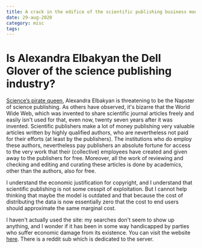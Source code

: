 ```yaml
---
title: A crack in the edifice of the scientific publishing business model
date: 29-aug-2020
category: misc
tags: 
---
```


# Is Alexandra Elbakyan the Dell Glover of the science publishing industry?

[Science’s pirate queen](https://www.theverge.com/2018/2/8/16985666/alexandra-elbakyan-sci-hub-open-access-science-papers-lawsuit), 
Alexandra Elbakyan is threatening to be the Napster of science publishing.
As others have observed, it's bizarre that the World Wide Web, which was invented to share scientific journal articles freely and easily isn't used for that, even now, twenty seven years after it was invented.
Scientific publishers make a lot of money publishing very valuable articles written by highly qualified authors, who are nevertheless not paid for their efforts (at least by the publishers). The institutions who do employ these authors, nevertheless pay publishers an absolute fortune for access to the very work that their (collective) employees have created and given away to the publishers for free. Moreover, all the work of reviewing and checking and editing and curating these articles is done by academics, other than the authors, also for free. 

I understand the economic justification for copyright, and I understand that scientific publishing is not some cesspit of exploitation.
But I cannot help thinking that maybe the model is outdated and that because the cost of distributing the data is now essentially zero that the cost to end users should approximate the same marginal cost. 

I haven't actually used the site: my searches don't seem to show up anything, and I wonder if it has been in some way handicapped by parties who suffer economic damage from its existence. You can visit the website [here](https://sci-hub.ee/). There is a reddit sub which is dedicated to the server.


